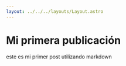 ```yaml
---
layout: ../../../layouts/Layout.astro
---
```


# Mi primera publicación 

este es mi primer post  utilizando markdown 
